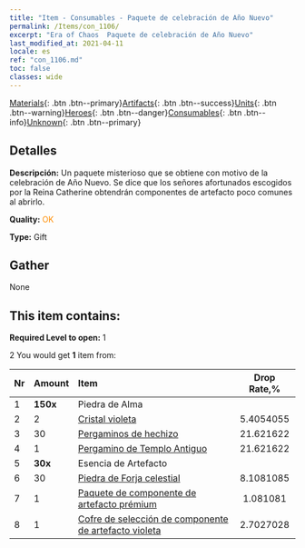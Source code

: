 ```yaml
---
title: "Item - Consumables - Paquete de celebración de Año Nuevo"
permalink: /Items/con_1106/
excerpt: "Era of Chaos  Paquete de celebración de Año Nuevo"
last_modified_at: 2021-04-11
locale: es
ref: "con_1106.md"
toc: false
classes: wide
---
```

 [Materials](/es/Items/){: .btn .btn--primary}[Artifacts](/es/Items/Artifacts/){: .btn .btn--success}[Units](/es/Items/Units/){: .btn .btn--warning}[Heroes](/es/Items/Heroes/){: .btn .btn--danger}[Consumables](/es/Items/Consumables/){: .btn .btn--info}[Unknown](/es/Items/Unknown/){: .btn .btn--primary}

## Detalles
 **Descripción:** Un paquete misterioso que se obtiene con motivo de la celebración de Año Nuevo. Se dice que los señores afortunados escogidos por la Reina Catherine obtendrán componentes de artefacto poco comunes al abrirlo.

 **Quality:** <span style="color: #FF8C00">OK</span>

 **Type:** Gift

## Gather

  None

## This item contains:

 **Required Level to open:** 1

 2 You would get **1** item  from:

  | Nr | Amount |     Item    | Drop Rate,% |
  |:---|:-------|:------------|:---------:|
  | 1 |  **150x** | Piedra de Alma  |  | 35.135136 | 
  | 2 | 2 | [Cristal violeta](/es/Items/con_720/) | 5.4054055 | 
  | 3 | 30 | [Pergaminos de hechizo](/es/Items/con_694/) | 21.621622 | 
  | 4 | 1 | [Pergamino de Templo Antiguo](/es/Items/con_697/) | 21.621622 | 
  | 5 |  **30x** | Esencia de Artefacto |  | 4.324324 | 
  | 6 | 30 | [Piedra de Forja celestial](/es/Items/art_188/) | 8.1081085 | 
  | 7 | 1 | [Paquete de componente de artefacto prémium](/es/Items/con_1507/) | 1.081081 | 
  | 8 | 1 | [Cofre de selección de componente de artefacto violeta](/es/Items/con_1612/) | 2.7027028 | 

